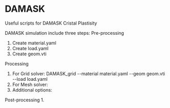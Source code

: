 # DAMASK
Useful scripts for DAMASK Cristal Plastisity

DAMASK simulation include three steps:
Pre-processing
1. Create material.yaml
2. Create load.yaml
3. Create geom.vti

Processing
1. For Grid solver:
DAMASK_grid --material material.yaml --geom geom.vti --load load.yaml
2. For Mesh solver:
3. Additional options:

Post-processing
1. 
